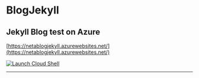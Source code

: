 # BlogJekyll

Jekyll Blog test on Azure
---

[https://netablogjekyll.azurewebsites.net/](https://netablogjekyll.azurewebsites.net/)


[![Launch Cloud Shell](https://shell.azure.com/images/launchcloudshell.png "Launch Cloud Shell")](https://shell.azure.com) 

---
